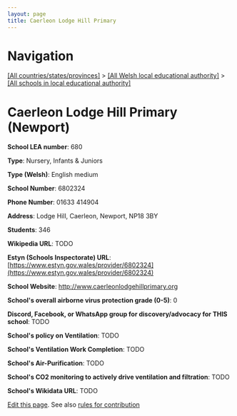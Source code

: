 ```yaml
---
layout: page
title: Caerleon Lodge Hill Primary
---
```

# Navigation

[[All countries/states/provinces]](../../..) > [[All Welsh local educational authority]](../..) > [[All schools in local educational authority]](..)

# Caerleon Lodge Hill Primary (Newport)

**School LEA number**: 680

**Type**: Nursery, Infants & Juniors

**Type (Welsh)**: English medium

**School Number**: 6802324

**Phone Number**: 01633 414904

**Address**: Lodge Hill, Caerleon, Newport, NP18 3BY

**Students**: 346

**Wikipedia URL**: TODO

**Estyn (Schools Inspectorate) URL**: [https://www.estyn.gov.wales/provider/6802324](https://www.estyn.gov.wales/provider/6802324)

**School Website**: http://www.caerleonlodgehillprimary.org

**School's overall airborne virus protection grade (0-5)**: 0

**Discord, Facebook, or WhatsApp group for discovery/advocacy for THIS school**: TODO

**School's policy on Ventilation**: TODO

**School's Ventilation Work Completion**: TODO

**School's Air-Purification**: TODO

**School's CO2 monitoring to actively drive ventilation and filtration**: TODO

**School's Wikidata URL**: TODO




[Edit this page](https://github.com/VentilationProject/Wales/edit/prif/./Newport/Caerleon_Lodge_Hill_Primary.md). See also [rules for contribution](../../../contribution-rules/)